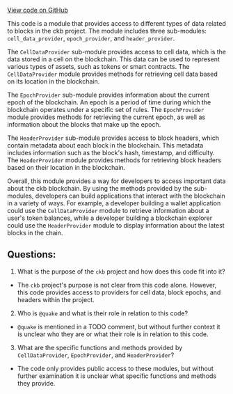 [View code on GitHub](https://github.com/nervosnetwork/ckb/traits/src/lib.rs)

This code is a module that provides access to different types of data related to blocks in the ckb project. The module includes three sub-modules: `cell_data_provider`, `epoch_provider`, and `header_provider`. 

The `CellDataProvider` sub-module provides access to cell data, which is the data stored in a cell on the blockchain. This data can be used to represent various types of assets, such as tokens or smart contracts. The `CellDataProvider` module provides methods for retrieving cell data based on its location in the blockchain.

The `EpochProvider` sub-module provides information about the current epoch of the blockchain. An epoch is a period of time during which the blockchain operates under a specific set of rules. The `EpochProvider` module provides methods for retrieving the current epoch, as well as information about the blocks that make up the epoch.

The `HeaderProvider` sub-module provides access to block headers, which contain metadata about each block in the blockchain. This metadata includes information such as the block's hash, timestamp, and difficulty. The `HeaderProvider` module provides methods for retrieving block headers based on their location in the blockchain.

Overall, this module provides a way for developers to access important data about the ckb blockchain. By using the methods provided by the sub-modules, developers can build applications that interact with the blockchain in a variety of ways. For example, a developer building a wallet application could use the `CellDataProvider` module to retrieve information about a user's token balances, while a developer building a blockchain explorer could use the `HeaderProvider` module to display information about the latest blocks in the chain.
## Questions: 
 1. What is the purpose of the `ckb` project and how does this code fit into it?
- The `ckb` project's purpose is not clear from this code alone. However, this code provides access to providers for cell data, block epochs, and headers within the project.

2. Who is `@quake` and what is their role in relation to this code?
- `@quake` is mentioned in a TODO comment, but without further context it is unclear who they are or what their role is in relation to this code.

3. What are the specific functions and methods provided by `CellDataProvider`, `EpochProvider`, and `HeaderProvider`?
- The code only provides public access to these modules, but without further examination it is unclear what specific functions and methods they provide.